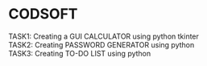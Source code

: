# CODSOFT <br>
TASK1: Creating a GUI CALCULATOR using python tkinter <br>
TASK2: Creating PASSWORD GENERATOR using python <br>
TASK3: Creating TO-DO LIST using python <br>
